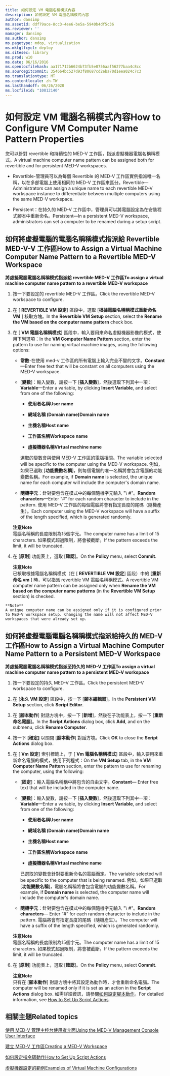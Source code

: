 ```yaml
---
title: 如何設定 VM 電腦名稱模式內容
description: 如何設定 VM 電腦名稱模式內容
author: dansimp
ms.assetid: ddf79ace-8cc3-4ee6-be5a-5940b4df5c36
ms.reviewer: ''
manager: dansimp
ms.author: dansimp
ms.pagetype: mdop, virtualization
ms.mktglfcycl: deploy
ms.sitesec: library
ms.prod: w10
ms.date: 06/16/2016
ms.openlocfilehash: aa171712b6624b73fb5e0756aaf56277baa4c8cc
ms.sourcegitcommit: 354664bc527d93f80687cd2eba70d1eea024c7c3
ms.translationtype: MT
ms.contentlocale: zh-TW
ms.lasthandoff: 06/26/2020
ms.locfileid: "10812140"
---
```

# <span data-ttu-id="010bc-103">如何設定 VM 電腦名稱模式內容</span><span class="sxs-lookup"><span data-stu-id="010bc-103">How to Configure VM Computer Name Pattern Properties</span></span>


<span data-ttu-id="010bc-104">您可以針對 revertible 和持續性的 MED-V 工作區，指派虛擬機器電腦名稱稱模式。</span><span class="sxs-lookup"><span data-stu-id="010bc-104">A virtual machine computer name pattern can be assigned both for revertible and for persistent MED-V workspaces.</span></span>

-   <span data-ttu-id="010bc-105">Revertible-管理員可以為每個 Revertible 的 MED-V 工作區實例指派唯一名稱，以在多部電腦上使用相同的 MED-V 工作區來區分。</span><span class="sxs-lookup"><span data-stu-id="010bc-105">Revertible—Administrators can assign a unique name to each revertible MED-V workspace instance to differentiate between multiple computers using the same MED-V workspace.</span></span>

-   <span data-ttu-id="010bc-106">Persistent：在持久的 MED-V 工作區中，管理員可以將電腦設定為在安裝程式腳本中重新命名。</span><span class="sxs-lookup"><span data-stu-id="010bc-106">Persistent—In a persistent MED-V workspace, administrators can set a computer to be renamed during a setup script.</span></span>

## <span data-ttu-id="010bc-107">如何將虛擬電腦的電腦名稱稱模式指派給 Revertible MED-V-V 工作區</span><span class="sxs-lookup"><span data-stu-id="010bc-107">How to Assign a Virtual Machine Computer Name Pattern to a Revertible MED-V Workspace</span></span>


**<span data-ttu-id="010bc-108">將虛擬電腦電腦名稱稱模式指派給 revertible MED-V 工作區</span><span class="sxs-lookup"><span data-stu-id="010bc-108">To assign a virtual machine computer name pattern to a revertible MED-V workspace</span></span>**

1.  <span data-ttu-id="010bc-109">按一下要設定的 revertible MED-V 工作區。</span><span class="sxs-lookup"><span data-stu-id="010bc-109">Click the revertible MED-V workspace to configure.</span></span>

2.  <span data-ttu-id="010bc-110">在 [ **REVERTIBLE VM 設定**] 區段中，選取 [**根據電腦名稱稱模式重新命名 VM** ] 核取方塊。</span><span class="sxs-lookup"><span data-stu-id="010bc-110">In the **Revertible VM Setup** section, select the **Rename the VM based on the computer name pattern** check box.</span></span>

3.  <span data-ttu-id="010bc-111">在 [ **VM 電腦名稱稱模式**] 區段中，輸入要用來命名虛擬機器影像的模式，使用下列選項：</span><span class="sxs-lookup"><span data-stu-id="010bc-111">In the **VM Computer Name Pattern** section, enter the pattern to use for naming virtual machine images, using the following options:</span></span>

    -   <span data-ttu-id="010bc-112">**常數**-在使用 med-v 工作區的所有電腦上輸入完全不變的文字。</span><span class="sxs-lookup"><span data-stu-id="010bc-112">**Constant**—Enter free text that will be constant on all computers using the MED-V workspace.</span></span>

    -   <span data-ttu-id="010bc-113">[**變數**]：輸入變數，請按一下 [**插入變數**]，然後選取下列其中一項：</span><span class="sxs-lookup"><span data-stu-id="010bc-113">**Variable**—Enter a variable, by clicking **Insert Variable**, and select from one of the following:</span></span>

        -   **<span data-ttu-id="010bc-114">使用者名稱</span><span class="sxs-lookup"><span data-stu-id="010bc-114">User name</span></span>**

        -   **<span data-ttu-id="010bc-115">網域名稱 (Domain name)</span><span class="sxs-lookup"><span data-stu-id="010bc-115">Domain name</span></span>**

        -   **<span data-ttu-id="010bc-116">主機名稱</span><span class="sxs-lookup"><span data-stu-id="010bc-116">Host name</span></span>**

        -   **<span data-ttu-id="010bc-117">工作區名稱</span><span class="sxs-lookup"><span data-stu-id="010bc-117">Workspace name</span></span>**

        -   **<span data-ttu-id="010bc-118">虛擬機器名稱</span><span class="sxs-lookup"><span data-stu-id="010bc-118">Virtual machine name</span></span>**

        <span data-ttu-id="010bc-119">選取的變數會與使用 MED-V 工作區的電腦相關。</span><span class="sxs-lookup"><span data-stu-id="010bc-119">The variable selected will be specific to the computer using the MED-V workspace.</span></span> <span data-ttu-id="010bc-120">例如，如果已選取 [**功能變數名稱**]，則每個電腦的唯一名稱將會包含電腦的功能變數名稱。</span><span class="sxs-lookup"><span data-stu-id="010bc-120">For example, if **Domain name** is selected, the unique name for each computer will include the computer's domain name.</span></span>

    -   <span data-ttu-id="010bc-121">**隨機字元**：針對要包含在模式中的每個隨機字元輸入 "\ #"。</span><span class="sxs-lookup"><span data-stu-id="010bc-121">**Random characters**—Enter “\#” for each random character to include in the pattern.</span></span> <span data-ttu-id="010bc-122">使用 MED-V 工作區的每個電腦將會有指定長度的尾碼（隨機產生）。</span><span class="sxs-lookup"><span data-stu-id="010bc-122">Each computer using the MED-V workspace will have a suffix of the length specified, which is generated randomly.</span></span>

    **<span data-ttu-id="010bc-123">注意</span><span class="sxs-lookup"><span data-stu-id="010bc-123">Note</span></span>**  
    <span data-ttu-id="010bc-124">電腦名稱稱的長度限制為15個字元。</span><span class="sxs-lookup"><span data-stu-id="010bc-124">The computer name has a limit of 15 characters.</span></span> <span data-ttu-id="010bc-125">如果模式超過限制，將會被截斷。</span><span class="sxs-lookup"><span data-stu-id="010bc-125">If the pattern exceeds the limit, it will be truncated.</span></span>



4.  <span data-ttu-id="010bc-126">在 [**原則**] 功能表上，選取 [**確認**]。</span><span class="sxs-lookup"><span data-stu-id="010bc-126">On the **Policy** menu, select **Commit**.</span></span>

    **<span data-ttu-id="010bc-127">注意</span><span class="sxs-lookup"><span data-stu-id="010bc-127">Note</span></span>**  
    <span data-ttu-id="010bc-128">已核取根據電腦名稱稱模式（在 [ **REVERTIBLE VM 設定**] 區段）中的 **[重新命名 vm** ] 時，可以指派 revertible VM 電腦名稱稱模式。</span><span class="sxs-lookup"><span data-stu-id="010bc-128">A revertible VM computer name pattern can be assigned only when **Rename the VM based on the computer name patterns** (in the **Revertible VM Setup** section) is checked.</span></span>



~~~
**Note**  
A unique computer name can be assigned only if it is configured prior to MED-V workspace setup. Changing the name will not affect MED-V workspaces that were already set up.
~~~



## <span data-ttu-id="010bc-129">如何將虛擬電腦電腦名稱稱模式指派給持久的 MED-V 工作區</span><span class="sxs-lookup"><span data-stu-id="010bc-129">How to Assign a Virtual Machine Computer Name Pattern to a Persistent MED-V Workspace</span></span>


**<span data-ttu-id="010bc-130">將虛擬電腦電腦名稱稱模式指派至持久的 MED-V 工作區</span><span class="sxs-lookup"><span data-stu-id="010bc-130">To assign a virtual machine computer name pattern to a persistent MED-V workspace</span></span>**

1.  <span data-ttu-id="010bc-131">按一下要設定的持久 MED-V 工作區。</span><span class="sxs-lookup"><span data-stu-id="010bc-131">Click the persistent MED-V workspace to configure.</span></span>

2.  <span data-ttu-id="010bc-132">在 [**永久 VM 設定**] 區段中，按一下 [**腳本編輯器**]。</span><span class="sxs-lookup"><span data-stu-id="010bc-132">In the **Persistent VM Setup** section, click **Script Editor**.</span></span>

3.  <span data-ttu-id="010bc-133">在 [**腳本動作**] 對話方塊中，按一下 [**新增**]，然後在子功能表上，按一下 [**重新命名電腦**]。</span><span class="sxs-lookup"><span data-stu-id="010bc-133">In the **Script Actions** dialog box, click **Add**, and on the submenu, click **Rename Computer**.</span></span>

4.  <span data-ttu-id="010bc-134">按一下 **[確定]** 以關閉 [**腳本動作**] 對話方塊。</span><span class="sxs-lookup"><span data-stu-id="010bc-134">Click **OK** to close the **Script Actions** dialog box.</span></span>

5.  <span data-ttu-id="010bc-135">在 [ **Vm 設定**] 索引標籤上，于 [ **Vm 電腦名稱稱模式**] 區段中，輸入要用來重新命名電腦的模式，使用下列程式：</span><span class="sxs-lookup"><span data-stu-id="010bc-135">On the **VM Setup** tab, in the **VM Computer Name Pattern** section, enter the pattern to use for renaming the computer, using the following:</span></span>

    -   <span data-ttu-id="010bc-136">[**固定**]：輸入電腦名稱稱中將包含的自由文字。</span><span class="sxs-lookup"><span data-stu-id="010bc-136">**Constant**— Enter free text that will be included in the computer name.</span></span>

    -   <span data-ttu-id="010bc-137">[**變數**]：輸入變數，請按一下 [**插入變數**]，然後選取下列其中一項：</span><span class="sxs-lookup"><span data-stu-id="010bc-137">**Variable**—Enter a variable, by clicking **Insert Variable**, and select from one of the following:</span></span>

        -   **<span data-ttu-id="010bc-138">使用者名稱</span><span class="sxs-lookup"><span data-stu-id="010bc-138">User name</span></span>**

        -   **<span data-ttu-id="010bc-139">網域名稱 (Domain name)</span><span class="sxs-lookup"><span data-stu-id="010bc-139">Domain name</span></span>**

        -   **<span data-ttu-id="010bc-140">主機名稱</span><span class="sxs-lookup"><span data-stu-id="010bc-140">Host name</span></span>**

        -   **<span data-ttu-id="010bc-141">工作區名稱</span><span class="sxs-lookup"><span data-stu-id="010bc-141">Workspace name</span></span>**

        -   **<span data-ttu-id="010bc-142">虛擬機器名稱</span><span class="sxs-lookup"><span data-stu-id="010bc-142">Virtual machine name</span></span>**

        <span data-ttu-id="010bc-143">已選取的變數會針對要重新命名的電腦而定。</span><span class="sxs-lookup"><span data-stu-id="010bc-143">The variable selected will be specific to the computer that is being renamed.</span></span> <span data-ttu-id="010bc-144">例如，如果已選取 [**功能變數名稱**]，電腦名稱稱將會包含電腦的功能變數名稱。</span><span class="sxs-lookup"><span data-stu-id="010bc-144">For example, if **Domain name** is selected, the computer name will include the computer's domain name.</span></span>

    -   <span data-ttu-id="010bc-145">**隨機字元**：針對要包含在模式中的每個隨機字元輸入 "\ #"。</span><span class="sxs-lookup"><span data-stu-id="010bc-145">**Random characters**— Enter “\#” for each random character to include in the pattern.</span></span> <span data-ttu-id="010bc-146">電腦將會有指定長度的尾碼（隨機產生）。</span><span class="sxs-lookup"><span data-stu-id="010bc-146">The computer will have a suffix of the length specified, which is generated randomly.</span></span>

    **<span data-ttu-id="010bc-147">注意</span><span class="sxs-lookup"><span data-stu-id="010bc-147">Note</span></span>**  
    <span data-ttu-id="010bc-148">電腦名稱稱的長度限制為15個字元。</span><span class="sxs-lookup"><span data-stu-id="010bc-148">The computer name has a limit of 15 characters.</span></span> <span data-ttu-id="010bc-149">如果模式超過限制，將會被截斷。</span><span class="sxs-lookup"><span data-stu-id="010bc-149">If the pattern exceeds the limit, it will be truncated.</span></span>



6.  <span data-ttu-id="010bc-150">在 [**原則**] 功能表上，選取 [**確認**]。</span><span class="sxs-lookup"><span data-stu-id="010bc-150">On the **Policy** menu, select **Commit**.</span></span>

    **<span data-ttu-id="010bc-151">注意</span><span class="sxs-lookup"><span data-stu-id="010bc-151">Note</span></span>**  
    <span data-ttu-id="010bc-152">只有在 [**腳本動作**] 對話方塊中將其設定為動作時，才會重新命名電腦。</span><span class="sxs-lookup"><span data-stu-id="010bc-152">The computer will be renamed only if it is set as an action in the **Script Actions** dialog box.</span></span> <span data-ttu-id="010bc-153">如需詳細資訊，請參閱[如何設定腳本動作](how-to-set-up-script-actions.md)。</span><span class="sxs-lookup"><span data-stu-id="010bc-153">For detailed information, see [How to Set Up Script Actions](how-to-set-up-script-actions.md).</span></span>



## <span data-ttu-id="010bc-154">相關主題</span><span class="sxs-lookup"><span data-stu-id="010bc-154">Related topics</span></span>


[<span data-ttu-id="010bc-155">使用 MED-V 管理主控台使用者介面</span><span class="sxs-lookup"><span data-stu-id="010bc-155">Using the MED-V Management Console User Interface</span></span>](using-the-med-v-management-console-user-interface.md)

[<span data-ttu-id="010bc-156">建立 MED-V 工作區</span><span class="sxs-lookup"><span data-stu-id="010bc-156">Creating a MED-V Workspace</span></span>](creating-a-med-v-workspacemedv-10-sp1.md)

[<span data-ttu-id="010bc-157">如何設定指令碼動作</span><span class="sxs-lookup"><span data-stu-id="010bc-157">How to Set Up Script Actions</span></span>](how-to-set-up-script-actions.md)

[<span data-ttu-id="010bc-158">虛擬機器設定的範例</span><span class="sxs-lookup"><span data-stu-id="010bc-158">Examples of Virtual Machine Configurations</span></span>](examples-of-virtual-machine-configurationsv2.md)









